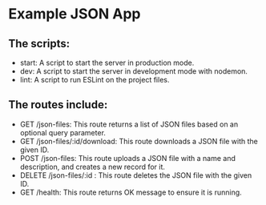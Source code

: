 # Example JSON App

## The scripts:

- start: A script to start the server in production mode.
- dev: A script to start the server in development mode with nodemon.
- lint: A script to run ESLint on the project files.

## The routes include:

- GET /json-files: This route returns a list of JSON files based on an optional query parameter.
- GET /json-files/:id/download: This route downloads a JSON file with the given ID.
- POST /json-files: This route uploads a JSON file with a name and description, and creates a new record for it.
- DELETE /json-files/:id : This route deletes the JSON file with the given ID.
- GET /health: This route returns OK message to ensure it is running.

